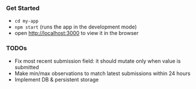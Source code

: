 ### Get Started

* `cd my-app`
* `npm start` (runs the app in the development mode)
* open [http://localhost:3000](http://localhost:3000) to view it in the browser

### TODOs

* Fix most recent submission field: it should mutate only when value is submitted
* Make min/max observations to match latest submissions within 24 hours
* Implement DB & persistent storage
